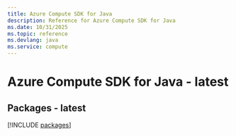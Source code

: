```yaml
---
title: Azure Compute SDK for Java
description: Reference for Azure Compute SDK for Java
ms.date: 10/31/2025
ms.topic: reference
ms.devlang: java
ms.service: compute
---
```

# Azure Compute SDK for Java - latest
## Packages - latest
[!INCLUDE [packages](compute-index.md)]